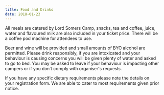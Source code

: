 ```yaml
---
title: Food and Drinks
date: 2018-01-23
---
```

All meals are catered by Lord Somers Camp, snacks, tea and coffee, juice, water and flavoured milk are also included in your ticket price. There will be a coffee pod machine for attendees to use.

Beer and wine will be provided and small amounts of BYO alcohol are permitted. Please drink responsibly, if you are intoxicated and your behaviour is causing concerns you will be given plenty of water and asked to go to bed. You may be asked to leave if your behaviour is impacting other campers or if you don&#39;t comply with organiser&#39;s requests.

If you have any specific dietary requirements please note the details on your registration form. We are able to cater to most requirements given prior notice.
